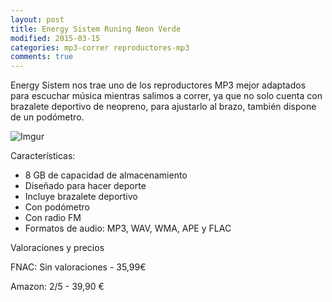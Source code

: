 ```yaml
---
layout: post
title: Energy Sistem Runing Neon Verde
modified: 2015-03-15
categories: mp3-correr reproductores-mp3
comments: true
---
```


Energy Sistem nos trae uno de los reproductores MP3 mejor adaptados para escuchar música mientras salimos a correr, ya que no solo cuenta con brazalete deportivo de neopreno, para ajustarlo al brazo, también dispone de un podómetro.

![Imgur](http://i.imgur.com/h1GIKHb.jpg?1 "Auriculares Reproductor mp3")

Características:

 - 8 GB de capacidad de almacenamiento
 - Diseñado para hacer deporte
 - Incluye brazalete deportivo
 - Con podómetro
 - Con radio FM
 - Formatos de audio: MP3, WAV, WMA, APE y FLAC

Valoraciones y precios

FNAC: Sin valoraciones - 35,99€

Amazon: 2/5 - 39,90 €